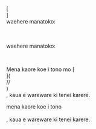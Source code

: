 [<br host>]<br action>waehere manatoko:<br code>

<br url><br action>waehere manatoko:

<br code>

Mena kaore koe i tono mo [<br host>](<br protocol>//<br host>)<br action>, kaua e wareware ki tenei karere.

mena kaore koe i tono<br url><br action>, kaua e wareware ki tenei karere.

